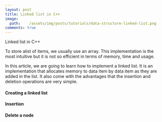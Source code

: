 ```yaml
---
layout: post
title: Linked list in C++
image:
  path:    /assets/img/posts/tutorials/data-structure-linked-list.png
comments: true
---
```


Linked list in C++

To store alist of items, we usually use an array. This implementation is the most intuitive but it is not so efficient in terms of memory, time and usage.

In this article, we are going to learn how to implement a linked list. It is an implementation that allocates memory to data item by data item as they are added in the list. It also come with the advantages that the insertion and deletion operations are very simple. 

#### Creating a linked list

#### Insertion

#### Delete a node 

